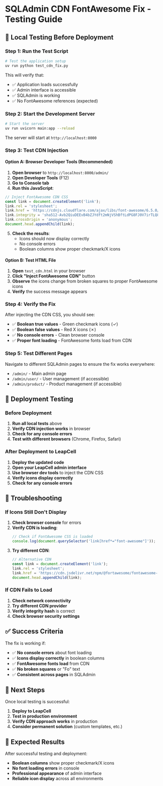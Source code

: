 # SQLAdmin CDN FontAwesome Fix - Testing Guide

## 🧪 Local Testing Before Deployment

### Step 1: Run the Test Script

```bash
# Test the application setup
uv run python test_cdn_fix.py
```

This will verify that:
- ✅ Application loads successfully
- ✅ Admin interface is accessible
- ✅ SQLAdmin is working
- ✅ No FontAwesome references (expected)

### Step 2: Start the Development Server

```bash
# Start the server
uv run uvicorn main:app --reload
```

The server will start at `http://localhost:8000`

### Step 3: Test CDN Injection

#### Option A: Browser Developer Tools (Recommended)

1. **Open browser** to `http://localhost:8000/admin/`
2. **Open Developer Tools** (F12)
3. **Go to Console tab**
4. **Run this JavaScript**:

```javascript
// Inject FontAwesome CDN CSS
const link = document.createElement('link');
link.rel = 'stylesheet';
link.href = 'https://cdnjs.cloudflare.com/ajax/libs/font-awesome/6.5.0/css/all.min.css';
link.integrity = 'sha512-Avb2QiuDEEvB4bZJYdft2mNjVShBftLdPG8FJ0V7irTLQ8Uo0qcPxh4Plq7G5tGm0rU+1SPhVotteLpBERwTkw==';
link.crossOrigin = 'anonymous';
document.head.appendChild(link);
```

5. **Check the results**:
   - Icons should now display correctly
   - No console errors
   - Boolean columns show proper checkmark/X icons

#### Option B: Test HTML File

1. **Open** `test_cdn.html` in your browser
2. **Click "Inject FontAwesome CDN"** button
3. **Observe** the icons change from broken squares to proper FontAwesome icons
4. **Verify** the success message appears

### Step 4: Verify the Fix

After injecting the CDN CSS, you should see:

- ✅ **Boolean true values** - Green checkmark icons (✓)
- ✅ **Boolean false values** - Red X icons (✗)
- ✅ **No console errors** - Clean browser console
- ✅ **Proper font loading** - FontAwesome fonts load from CDN

### Step 5: Test Different Pages

Navigate to different SQLAdmin pages to ensure the fix works everywhere:

- `/admin/` - Main admin page
- `/admin/user/` - User management (if accessible)
- `/admin/product/` - Product management (if accessible)

## 🚀 Deployment Testing

### Before Deployment

1. **Run all local tests** above
2. **Verify CDN injection works** in browser
3. **Check for any console errors**
4. **Test with different browsers** (Chrome, Firefox, Safari)

### After Deployment to LeapCell

1. **Deploy the updated code**
2. **Open your LeapCell admin interface**
3. **Use browser dev tools** to inject the CDN CSS
4. **Verify icons display correctly**
5. **Check for any console errors**

## 🔧 Troubleshooting

### If Icons Still Don't Display

1. **Check browser console** for errors
2. **Verify CDN is loading**:
   ```javascript
   // Check if FontAwesome CSS is loaded
   console.log(document.querySelector('link[href*="font-awesome"]'));
   ```
3. **Try different CDN**:
   ```javascript
   // Alternative CDN
   const link = document.createElement('link');
   link.rel = 'stylesheet';
   link.href = 'https://cdn.jsdelivr.net/npm/@fortawesome/fontawesome-free@6.5.0/css/all.min.css';
   document.head.appendChild(link);
   ```

### If CDN Fails to Load

1. **Check network connectivity**
2. **Try different CDN provider**
3. **Verify integrity hash** is correct
4. **Check browser security settings**

## ✅ Success Criteria

The fix is working if:

- ✅ **No console errors** about font loading
- ✅ **Icons display correctly** in boolean columns
- ✅ **FontAwesome fonts load** from CDN
- ✅ **No broken squares** or "Fo" text
- ✅ **Consistent across pages** in SQLAdmin

## 📝 Next Steps

Once local testing is successful:

1. **Deploy to LeapCell**
2. **Test in production environment**
3. **Verify CDN approach works** in production
4. **Consider permanent solution** (custom templates, etc.)

## 🎯 Expected Results

After successful testing and deployment:

- **Boolean columns** show proper checkmark/X icons
- **No font loading errors** in console
- **Professional appearance** of admin interface
- **Reliable icon display** across all environments

